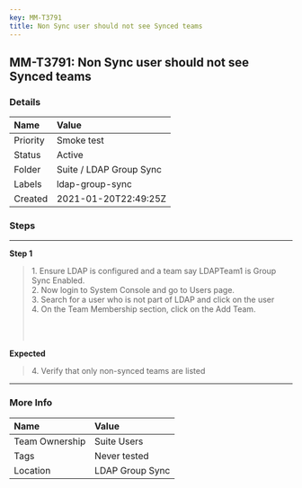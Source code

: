 ```yaml
---
key: MM-T3791
title: Non Sync user should not see Synced teams
---
```


## MM-T3791: Non Sync user should not see Synced teams

### Details

| Name     | Value                   |
| :------- | :---------------------- |
| Priority | Smoke test              |
| Status   | Active                  |
| Folder   | Suite / LDAP Group Sync |
| Labels   | ldap-group-sync         |
| Created  | 2021-01-20T22:49:25Z    |

### Steps

<hr/>

**Step 1**

> <article><p data-pm-slice="1 1 []">1. Ensure LDAP is configured and a team say LDAPTeam1 is Group Sync Enabled.<br>2. Now login to System Console and go to Users page.<br>3. Search for a user who is not part of LDAP and click on the user<br>4. On the Team Membership section, click on the Add Team.</p><br><br></article>

**Expected**

> <article>4. Verify that only non-synced teams are listed</article>

<hr/>

### More Info

| Name           | Value           |
| :------------- | :-------------- |
| Team Ownership | Suite Users     |
| Tags           | Never tested    |
| Location       | LDAP Group Sync |
